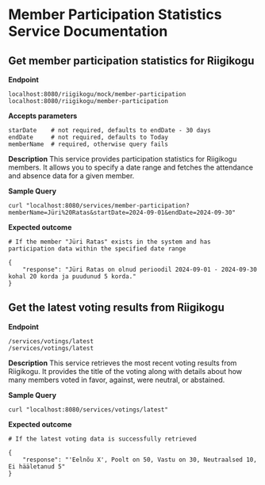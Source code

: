 # Member Participation Statistics Service Documentation

## Get member participation statistics for Riigikogu

**Endpoint**
```
localhost:8080/riigikogu/mock/member-participation
localhost:8080/riigikogu/member-participation
```

**Accepts parameters**
```
starDate    # not required, defaults to endDate - 30 days 
endDate     # not required, defaults to Today
memberName  # required, otherwise query fails
```

**Description**
This service provides participation statistics for Riigikogu members. It allows you to specify a date range and fetches the attendance and absence data for a given member.

**Sample Query**
```
curl "localhost:8080/services/member-participation?memberName=Jüri%20Ratas&startDate=2024-09-01&endDate=2024-09-30"
```

**Expected outcome**
```
# If the member "Jüri Ratas" exists in the system and has participation data within the specified date range

{
    "response": "Jüri Ratas on olnud perioodil 2024-09-01 - 2024-09-30 kohal 20 korda ja puudunud 5 korda."
}
```

## Get the latest voting results from Riigikogu

**Endpoint**
```
/services/votings/latest
/services/votings/latest
```

**Description**
This service retrieves the most recent voting results from Riigikogu. It provides the title of the voting along with details about how many members voted in favor, against, were neutral, or abstained.

**Sample Query**
```
curl "localhost:8080/services/votings/latest"
```

**Expected outcome**
```
# If the latest voting data is successfully retrieved

{
    "response": "'Eelnõu X', Poolt on 50, Vastu on 30, Neutraalsed 10, Ei hääletanud 5"
}